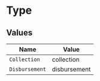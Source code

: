 # Type


## Values

| Name           | Value          |
| -------------- | -------------- |
| `Collection`   | collection     |
| `Disbursement` | disbursement   |